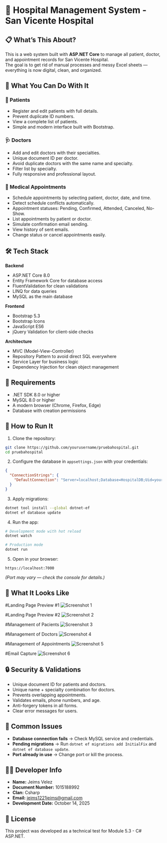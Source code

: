 # 🏥 Hospital Management System - San Vicente Hospital

## 📋 What’s This About?
This is a web system built with **ASP.NET Core** to manage all patient, doctor, and appointment records for San Vicente Hospital.  
The goal is to get rid of manual processes and messy Excel sheets — everything is now digital, clean, and organized.

## 🎯 What You Can Do With It

### 👥 Patients
- Register and edit patients with full details.  
- Prevent duplicate ID numbers.  
- View a complete list of patients.  
- Simple and modern interface built with Bootstrap.

### 🩺 Doctors
- Add and edit doctors with their specialties.  
- Unique document ID per doctor.  
- Avoid duplicate doctors with the same name and specialty.  
- Filter list by specialty.  
- Fully responsive and professional layout.

### 📅 Medical Appointments
- Schedule appointments by selecting patient, doctor, date, and time.  
- Detect schedule conflicts automatically.  
- Appointment statuses: Pending, Confirmed, Attended, Canceled, No-Show.  
- List appointments by patient or doctor.  
- Simulate confirmation email sending.  
- View history of sent emails.  
- Change status or cancel appointments easily.

## 🛠️ Tech Stack

**Backend**
- ASP.NET Core 8.0  
- Entity Framework Core for database access  
- FluentValidation for clean validations  
- LINQ for data queries  
- MySQL as the main database

**Frontend**
- Bootstrap 5.3  
- Bootstrap Icons  
- JavaScript ES6  
- jQuery Validation for client-side checks

**Architecture**
- MVC (Model-View-Controller)  
- Repository Pattern to avoid direct SQL everywhere  
- Service Layer for business logic  
- Dependency Injection for clean object management

## 🧰 Requirements
- .NET SDK 8.0 or higher  
- MySQL 8.0 or higher  
- A modern browser (Chrome, Firefox, Edge)  
- Database with creation permissions

## 🚀 How to Run It

1. Clone the repository:
```bash
git clone https://github.com/yourusername/pruebahospital.git
cd pruebahospital
```

2. Configure the database in `appsettings.json` with your credentials:
```json
{
  "ConnectionStrings": {
    "DefaultConnection": "Server=localhost;Database=HospitalDB;Uid=your_user;Pwd=your_password;"
  }
}
```

3. Apply migrations:
```bash
dotnet tool install --global dotnet-ef
dotnet ef database update
```

4. Run the app:
```bash
# Development mode with hot reload
dotnet watch

# Production mode
dotnet run
```

5. Open in your browser:
```
https://localhost:7000
```
*(Port may vary — check the console for details.)*

## 📸 What It Looks Like
<!-- TITLE HERE -->
#Landing Page Preview #1
![Screenshot 1](ScreenShots/Imagen%20pegada.png)

<!-- TITLE HERE -->
#Landing Page Preview #2
![Screenshot 2](ScreenShots/Imagen%20pegada%20(2).png)

<!-- TITLE HERE -->
#Management of Pacients
![Screenshot 3](ScreenShots/Imagen%20pegada%20(3).png)

<!-- TITLE HERE -->
#Management of Doctors
![Screenshot 4](ScreenShots/Imagen%20pegada%20(4).png)

<!-- TITLE HERE -->
#Management of Appointments
![Screenshot 5](ScreenShots/Imagen%20pegada%20(5).png)

<!-- TITLE HERE -->
#Email Capture
![Screenshot 6](ScreenShots/Imagen%20pegada%20(6).png)

## 🔒 Security & Validations
- Unique document ID for patients and doctors.  
- Unique name + specialty combination for doctors.  
- Prevents overlapping appointments.  
- Validates emails, phone numbers, and age.  
- Anti-forgery tokens in all forms.  
- Clear error messages for users.

## 🐛 Common Issues
- **Database connection fails** → Check MySQL service and credentials.  
- **Pending migrations** → Run `dotnet ef migrations add InitialFix` and `dotnet ef database update`.  
- **Port already in use** → Change port or kill the process.

## 👨‍💻 Developer Info
- **Name:** Jeims Velez
- **Document Number:** 1015188992
- **Clan:** Csharp
- **Email:** jeims1221jeims@gmail.com  
- **Development Date:** October 14, 2025  

## 📄 License
This project was developed as a technical test for Module 5.3 - C# ASP.NET.
